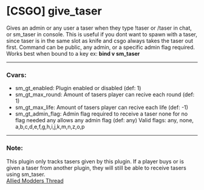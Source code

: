 # [CSGO] give_taser
Gives an admin or any user a taser when they type !taser or /taser in chat, or sm_taser in console. This is useful if you dont want to spawn with a taser, since taser is in the same slot as knife and csgo always takes the taser out first. Command can be public, any admin, or a specific admin flag required.   
Works best when bound to a key ex:  **bind v sm_taser**

---
### Cvars:  
* sm_gt_enabled: Plugin enabled or disabled (def: 1)
* sm_gt_max_round: Amount of tasers player can recive each round (def: 1)
* sm_gt_max_life: Amount of tasers player can recive each life (def: -1)
* sm_gt_admin_flag: Admin flag required to receive a taser none for no flag needed any allows any admin flag (def: any)
Valid flags: any, none, a,b,c,d,e,f,g,h,i,j,k,m,n,z,o,p

---
### Note:
This plugin only tracks tasers given by this plugin. If a player buys or is given a taser from another plugin, they will still be able to receive tasers using sm_taser.  
[Allied Modders Thread](https://forums.alliedmods.net/showthread.php?t=286092 "Allied Modders Thread")